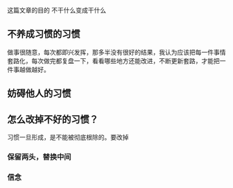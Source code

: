 这篇文章的目的
不干什么变成干什么

## 不养成习惯的习惯
做事很随意，每次都即兴发挥，那多半没有很好的结果，我认为应该把每一件事情套路化，每次做完都复盘一下，看看哪些地方还能改进，不断更新套路，才能把一件事越做越好。
## 妨碍他人的习惯

## 怎么改掉不好的习惯？
习惯一旦形成，是不能被彻底根除的。要改掉
### 保留两头，替换中间
### 信念